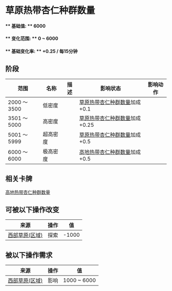 # 草原热带杏仁种群数量  
#### ** 基础值: ** 6000   
#### ** 变化范围: ** 0 ~ 6000  
#### ** 基础变化率: ** +0.25 / 每15分钟   
## 阶段  
范围  |  名称  |  描述  |  影响状态  |  影响动作  
----  |  ----  |  ----  |  ----  |  ----  
2000 ～ 3500  |  低密度  |    |  [草原热带杏仁种群数量](Almond_GrasslandPop.md)加成+0.1  |    
3501 ～ 5000  |  高密度  |    |  [草原热带杏仁种群数量](Almond_GrasslandPop.md)加成+0.25  |    
5001 ～ 5999  |  超高密度  |    |  [草原热带杏仁种群数量](Almond_GrasslandPop.md)加成+0.5  |    
6000 ～ 6000  |  极高密度  |    |  [高地热带杏仁种群数量](Almond_HighlandsPop.md)加成+0.5  |    
## 相关卡牌  
[高地热带杏仁种群数量](Almond_HighlandsPop.md)  
## 可被以下操作改变  
来源  |  操作  |  值  
----  |  ----  |  ----  
[西部草原(区域)](GrasslandsW.md)  |  探索  |  -1000  
## 被以下操作需求  
来源  |  操作  |  值  
----  |  ----  |  ----  
[西部草原(区域)](GrasslandsW.md)  |  影响  |  1000 ~ 6000  


<script>document.title="草原热带杏仁种群数量 - 卡牌生存百科 Card Survival Wiki";</script>